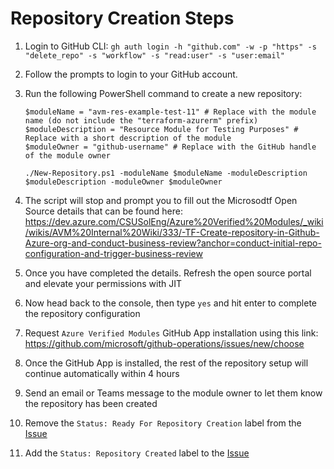 # Repository Creation Steps

1. Login to GitHub CLI: `gh auth login -h "github.com" -w -p "https" -s "delete_repo" -s "workflow" -s "read:user" -s "user:email"`
2. Follow the prompts to login to your GitHub account.
3. Run the following PowerShell command to create a new repository:

    ```pwsh
    $moduleName = "avm-res-example-test-11" # Replace with the module name (do not include the "terraform-azurerm" prefix)
    $moduleDescription = "Resource Module for Testing Purposes" # Replace with a short description of the module
    $moduleOwner = "github-username" # Replace with the GitHub handle of the module owner

    ./New-Repository.ps1 -moduleName $moduleName -moduleDescription $moduleDescription -moduleOwner $moduleOwner

    ```

3. The script will stop and prompt you to fill out the Microsodtf Open Source details that can be found here: https://dev.azure.com/CSUSolEng/Azure%20Verified%20Modules/_wiki/wikis/AVM%20Internal%20Wiki/333/-TF-Create-repository-in-Github-Azure-org-and-conduct-business-review?anchor=conduct-initial-repo-configuration-and-trigger-business-review
4. Once you have completed the details. Refresh the open source portal and elevate your permissions with JIT
5. Now head back to the console, then type `yes` and hit enter to complete the repository configuration
6. Request `Azure Verified Modules` GitHub App installation using this link: https://github.com/microsoft/github-operations/issues/new/choose
7. Once the GitHub App is installed, the rest of the repository setup will continue automatically within 4 hours
8. Send an email or Teams message to the module owner to let them know the repository has been created
9. Remove the `Status: Ready For Repository Creation` label from the [Issue](https://github.com/Azure/Azure-Verified-Modules/issues)
10. Add the `Status: Repository Created` label to the [Issue](https://github.com/Azure/Azure-Verified-Modules/issues)
